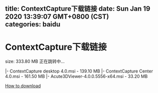 
title: ContextCapture下载链接
date: Sun Jan 19 2020 13:39:07 GMT+0800 (CST)    
categories: baidu
---

# ContextCapture下载链接
size: 333.80 MB
 正在跳转中...
 
|- ContextCapture desktop 4.0.msi - 139.10 MB
|- ContextCapture Center 4.0.msi - 161.50 MB
|- Acute3DViewer-4.0.0.5556-x64.msi - 33.20 MB

[How to download](https://bpcam.bemobtrk.com/go/2ceec3aa-1ca2-46d6-b9ff-aaa5c184517c?jno=4468)